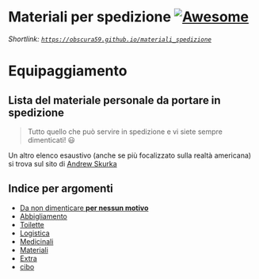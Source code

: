 # Materiali per spedizione [![Awesome](https://cdn.rawgit.com/sindresorhus/awesome/d7305f38d29fed78fa85652e3a63e154dd8e8829/media/badge.svg)](https://github.com/sindresorhus/awesome)
*Shortlink: [`https://obscura59.github.io/materiali_spedizione`](https://obscura59.github.io/materiali_spedizione)*

# Equipaggiamento
## Lista del materiale personale da portare in spedizione

> Tutto quello che può servire in spedizione e vi siete sempre dimenticati! :smiley:

Un altro elenco esaustivo (anche se più focalizzato sulla realtà americana) si trova sul sito di [Andrew Skurka](https://andrewskurka.com/2015/backpacking-gear-list-template-checklist-3-season/)

## Indice per argomenti

  - [Da non dimenticare **per nessun motivo**](02_FONDAMENTALI.md)
  - [Abbigliamento](03_abbigliamento.md)
  - [Toilette](04_toilette.md)
  - [Logistica](05_logistica.md)
  - [Medicinali](06_medicinali.md)
  - [Materiali](07_materiali.md)
  - [Extra](08_extra.md)
  - [cibo](09_cibo.md)
